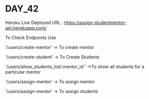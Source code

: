 # DAY_42


Heroku Live Deployed URL : https://assign-studentmentor-api.herokuapp.com/

To Check Endpoints Use

'/users/create-mentor' -> To create mentor

'/users/create-student' -> To Create Students

'/users/show_students_list/:mentor_id'' ->To show all students for a particular mentor

'/users/assign-mentor' -> To assign mentor

'/users/assign-mentor' -> To assign students
